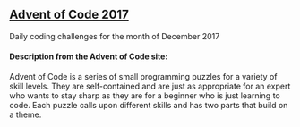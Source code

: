 ## [Advent of Code 2017](http://adventofcode.com/)

Daily coding challenges for the month of December 2017

#### Description from the Advent of Code site:
Advent of Code is a series of small programming puzzles for a variety of skill levels. They are self-contained and are just as appropriate for an expert who wants to stay sharp as they are for a beginner who is just learning to code. Each puzzle calls upon different skills and has two parts that build on a theme.